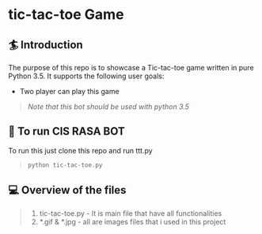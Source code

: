 # tic-tac-toe Game

## 🏄 Introduction
The purpose of this repo is to showcase a Tic-tac-toe game written in pure Python 3.5.
	It supports the following user goals:
   *  Two player can play this game
> *Note that this bot should be used with python 3.5*
	
## 🤖 To run CIS RASA BOT
To run this just clone this repo and run ttt.py
>  `python tic-tac-toe.py`
	
## 💻 Overview of the files

> 1.  tic-tac-toe.py - It is main file that have all functionalities 
> 2.  *.gif & *.jpg - all are images files that i used in this project 

